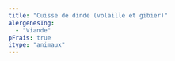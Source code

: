 ```yaml
---
title: "Cuisse de dinde (volaille et gibier)"
alergenesIng:
  - "Viande"
pFrais: true
itype: "animaux"
---
```

